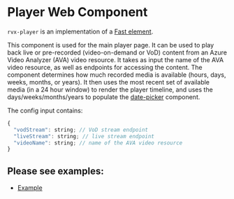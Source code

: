# Player Web Component

`rvx-player` is an implementation of a [Fast element](https://www.fast.design/).

This component is used for the main player page. It can be used to play back live or pre-recorded (video-on-demand or VoD) content from an Azure Video Analyzer (AVA) video resource. It takes as input the name of the AVA video resource, as well as endpoints for accessing the content. The component determines how much recorded media is available (hours, days, weeks, months, or years). It then uses the most recent set of available media (in a 24 hour window) to render the player timeline, and uses the days/weeks/months/years to populate the [date-picker](./date-picker/README.md) component.

The config input contains:

```javascript
{
  "vodStream": string; // VoD stream endpoint
  "liveStream": string; // live stream endpoint
  "videoName": string; // name of the AVA video resource
}

```

## Please see examples:

-   [Example](./examples/example.html)
